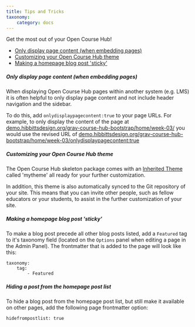 ```yaml
---
title: Tips and Tricks
taxonomy:
    category: docs
---
```


Get the most out of your Open Course Hub!

* [Only display page content (when embedding pages)](#only-display-page-content-when-embedding-pages)
* [Customizing your Open Course
Hub theme](#customizing-your-open-course-hub-theme)
* [Making a homepage blog post 'sticky'](#making-a-homepage-blog-post-sticky)

##### Only display page content (when embedding pages)

When displaying Open Course Hub pages within another system (e.g. LMS) it is often helpful to only display page content and not include header navigation and the sidebar.

To do this, add `onlydisplaypagecontent:true` to your page URLs. For example, to only display the content of the page at [demo.hibbittsdesign.org/grav-course-hub-bootstrap/home/week-03/](http://demo.hibbittsdesign.org/grav-course-hub-bootstrap/home/week-03/) you would use the revised URL of [demo.hibbittsdesign.org/grav-course-hub-bootstrap/home/week-03/onlydisplaypagecontent:true](http://demo.hibbittsdesign.org/grav-course-hub-bootstrap/home/week-03/onlydisplaypagecontent:true)

##### Customizing your Open Course Hub theme

The Open Course Hub skeleton package comes with an [Inherited Theme](https://learn.getgrav.org/themes/customization#theme-inheritance) called 'mytheme' all ready for your further customization.

In addition, this theme is also automatically synced to the Git repository of your site. This means that you can invite other people, such as fellow educators or your students, to assist in the further customization of your site.

##### Making a homepage blog post 'sticky'

To make a blog post precede all other blog posts listed, add a `Featured` tag to it's taxonomy field (located on the `Options` panel when editing a page in the Admin Panel). The frontmatter that is added to the page will look like this:

```
taxonomy:
    tag:
        - Featured
```

##### Hiding a post from the homepage post list

To hide a blog post from the homepage post list, but still make it available on other pages, add the following page frontmatter option:

```
hidefrompostlist: true
```
